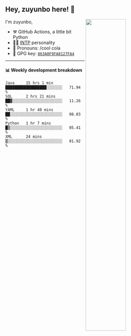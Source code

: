

## Hey, zuyunbo here! :wave: 
[<img align="right" width="50%" src="https://github-readme-stats.vercel.app/api?username=zuyunbo&theme=dark&show_icons=true">](https://metrics.lecoq.io/ouuan?template=classic)

I'm zuyunbo,

-   :hammer_and_pick: GitHub Actions, a little bit Python
-   :man_scientist: [INTP](https://www.16personalities.com/profiles/3302586f07ca3) personality
-   :man: Pronouns: /cool cola
-   :key: GPG key: [`863A0F9FA8127FA4`](https://github.com/zuyunbo.gpg)

---

#### :bar_chart: Weekly development breakdown
<!--START_SECTION:waka-->
```text
Java     15 hrs 1 min    ██████████████████░░░░░░░   71.94 % 
SQL      2 hrs 21 mins   ██▓░░░░░░░░░░░░░░░░░░░░░░   11.26 % 
YAML     1 hr 40 mins    ██░░░░░░░░░░░░░░░░░░░░░░░   08.03 % 
Python   1 hr 7 mins     █▒░░░░░░░░░░░░░░░░░░░░░░░   05.41 % 
XML      24 mins         ▒░░░░░░░░░░░░░░░░░░░░░░░░   01.92 % 
```
<!--END_SECTION:waka-->

